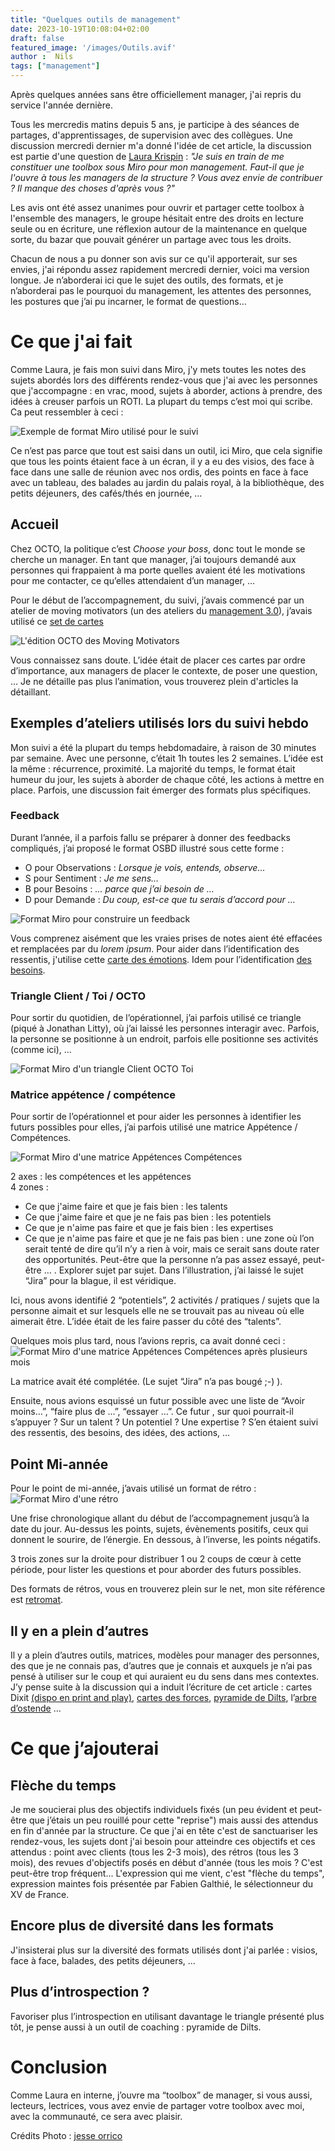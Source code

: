 ```yaml
---
title: "Quelques outils de management"
date: 2023-10-19T10:08:04+02:00
draft: false
featured_image: '/images/Outils.avif'
author :  Nils
tags: ["management"]
---
```



Après quelques années sans être officiellement manager, j'ai repris du service l'année dernière.

Tous les mercredis matins depuis 5 ans, je participe à des séances de partages, d'apprentissages, de supervision avec des collègues. 
Une discussion mercredi dernier m'a donné l'idée de cet article, la discussion est partie d'une question de [Laura Krispin](https://fr.linkedin.com/in/laurakrispindesigner) : *"Je suis en train de me constituer une toolbox sous Miro pour mon management. Faut-il que je l'ouvre à tous les managers de la structure ? Vous avez envie de contribuer ? Il manque des choses d'après vous ?"*

Les avis ont été assez unanimes pour ouvrir et partager cette toolbox à l'ensemble des managers, le groupe hésitait entre des droits en lecture seule ou en écriture, une réflexion autour de la maintenance en quelque sorte, du bazar que pouvait générer un partage avec tous les droits.

Chacun de nous a pu donner son avis sur ce qu'il apporterait, sur ses envies, j'ai répondu assez rapidement mercredi dernier, voici ma version longue. Je n’aborderai ici que le sujet des outils, des formats, et je n’aborderai pas le pourquoi du management, les attentes des personnes, les postures que j’ai pu incarner, le format de questions…

# Ce que j'ai fait

Comme Laura, je fais mon suivi dans Miro, j'y mets toutes les notes des sujets abordés lors des différents rendez-vous que j'ai avec les personnes que j'accompagne : en vrac, mood, sujets à aborder, actions à prendre, des idées à creuser parfois un ROTI. La plupart du temps c’est moi qui scribe.
Ca peut ressembler à ceci : 

![Exemple de format Miro utilisé pour le suivi](ExempleDeSuivi.png "Exemple de format utilisé pour le suivi")

Ce n’est pas parce que tout est saisi dans un outil, ici Miro, que cela signifie que tous les points étaient face à un écran, il y a eu des visios, des face à face dans une salle de réunion avec nos ordis, des points en face à face avec un tableau, des balades au jardin du palais royal, à la bibliothèque, des petits déjeuners, des cafés/thés en journée, …

## Accueil
Chez OCTO, la politique c’est *Choose your boss*, donc tout le monde se cherche un manager. En tant que manager, j’ai toujours demandé aux personnes qui frappaient à ma porte quelles avaient été les motivations pour me contacter, ce qu’elles attendaient d’un manager, …

Pour le début de l’accompagnement, du suivi, j’avais commencé par un atelier de moving motivators (un des ateliers du [management 3.0](https://management30.com/)), j’avais utilisé ce [set de cartes](https://octo-technology.gitlab.io/octo-craft/moving-motivators/)

![L'édition OCTO des Moving Motivators](MovingMotivatorsOCTO.png "L'édition OCTO des Moving Motivators")


Vous connaissez sans doute. L’idée était de placer ces cartes par ordre d’importance, aux managers de placer le contexte, de poser une question, …
Je ne détaille pas plus l’animation, vous trouverez plein d'articles la détaillant.

## Exemples d’ateliers utilisés lors du suivi hebdo

Mon suivi a été la plupart du temps hebdomadaire, à raison de 30 minutes par semaine. Avec une personne, c’était 1h toutes les 2 semaines. L’idée est la même : récurrence, proximité.
La majorité du temps, le format était humeur du jour, les sujets à aborder de chaque côté, les actions à mettre en place.
Parfois, une discussion fait émerger des formats plus spécifiques.

### Feedback

Durant l’année, il a parfois fallu se préparer à donner des feedbacks compliqués, j’ai proposé le format OSBD illustré sous cette forme :  

- O pour Observations : *Lorsque je vois, entends, observe…*  
- S pour Sentiment : *Je me sens…*  
- B pour Besoins : *... parce que j’ai besoin de …*  
- D pour Demande : *Du coup, est-ce que tu serais d’accord pour …*  
  
![Format Miro pour construire un feedback](FormatFeedbackOSBD.png "Format Miro pour construire un feedback")

Vous comprenez aisément que les vraies prises de notes aient été effacées et remplacées par du *lorem ipsum*.
Pour aider dans l’identification des ressentis, j'utilise cette [carte des émotions](https://conscience-quantique.com/boutique/les-gratuits/16-carte-emotions-a-imprimer.html). Idem pour l’identification [des besoins](https://conscience-quantique.com/boutique/les-gratuits/33-liste-besoins-a-imprimer.html).

### Triangle Client / Toi / OCTO

Pour sortir du quotidien, de l’opérationnel, j’ai parfois utilisé ce triangle (piqué à Jonathan Litty), où j’ai laissé les personnes interagir avec. Parfois, la personne se positionne à un endroit, parfois elle positionne ses activités (comme ici), …

![Format Miro d'un triangle Client OCTO Toi](Triangle.png "Format Miro d'un triangle Client OCTO Toi")

### Matrice appétence / compétence

Pour sortir de l’opérationnel et pour aider les personnes à identifier les futurs possibles pour elles, j’ai parfois utilisé une matrice Appétence / Compétences.

![Format Miro d'une matrice Appétences Compétences](MatriceAppetencesCompetences01.png "Format Miro d'une matrice Appétences Compétences")

2 axes : les compétences et les appétences  
4 zones :  

- Ce que j'aime faire et que je fais bien : les talents  
- Ce que j'aime faire et que je ne fais pas bien : les potentiels  
- Ce que je n'aime pas faire et que je fais bien : les expertises  
- Ce que je n'aime pas faire et que je ne fais pas bien : une zone où l’on serait tenté de dire qu’il n’y a rien à voir, mais ce serait sans doute rater des opportunités. Peut-être que la personne n’a pas assez essayé, peut-être … . Explorer sujet par sujet. Dans l’illustration, j’ai laissé le sujet “Jira” pour la blague, il est véridique. 

Ici, nous avons identifié 2 “potentiels”, 2 activités / pratiques / sujets que la personne aimait et sur lesquels elle ne se trouvait pas au niveau où elle aimerait être. L’idée était de les faire passer du côté des “talents”.

Quelques mois plus tard, nous l’avions repris, ca avait donné ceci : 
![Format Miro d'une matrice Appétences Compétences après plusieurs mois](MatriceAppetencesCompetences02.png "Format Miro d'une matrice Appétences Compétences après plusieurs mois")

La matrice avait été complétée. (Le sujet “Jira” n’a pas bougé ;-) ). 

Ensuite, nous avions esquissé un futur possible avec une liste de “Avoir moins…”, “faire plus de …”, “essayer …”. Ce futur , sur quoi pourrait-il s’appuyer ? Sur un talent ? Un potentiel ? Une expertise ? S’en étaient suivi des ressentis, des besoins, des idées, des actions, …

## Point Mi-année

Pour le point de mi-année, j’avais utilisé un format de rétro :
![Format Miro d'une rétro](Retro.png "Format Miro d'une rétro")

Une frise chronologique allant du début de l’accompagnement jusqu’à la date du jour. Au-dessus les points, sujets, évènements positifs, ceux qui donnent le sourire, de l’énergie. En dessous, à l’inverse, les points négatifs.

3 trois zones sur la droite pour distribuer 1 ou 2 coups de cœur à cette période, pour lister les questions et pour aborder des futurs possibles.

Des formats de rétros, vous en trouverez plein sur le net, mon site référence est [retromat](https://retromat.org/fr/?id=2-9-25-24-53).

## Il y en a plein d’autres
Il y a plein d’autres outils, matrices, modèles pour manager des personnes, des que je ne connais pas, d’autres que je connais et auxquels je n’ai pas pensé à utiliser sur le coup et qui auraient eu du sens dans mes contextes. J’y pense suite à la discussion qui a induit l’écriture de cet article : cartes Dixit [(dispo en print and play)](https://print-and-play.asmodee.fun/fr), [cartes des forces](https://www.positran.fr/produit/cartes-des-forces/), [pyramide de Dilts](https://www.nilslesieur.fr/2022/02/les-grilles-de-lecture-3/7-la-pyramide-de-dilts/), l’[arbre d’ostende](https://interpole.xyz/cache/MeteoDOuvertureOuDeClotureEnSAppuyantS_arbrebonhomme_arbeentreprise_vignette_1000_1000_20191031165903_20191031165903.png)  …

# Ce que j’ajouterai

## Flèche du temps

Je me soucierai plus des objectifs individuels fixés (un peu évident et peut-être que j’étais un peu rouillé pour cette "reprise") mais aussi des attendus en fin d'année par la structure.
Ce que j'ai en tête c'est de sanctuariser les rendez-vous, les sujets dont j'ai besoin pour atteindre ces objectifs et ces attendus : point avec clients (tous les 2-3 mois), des rétros (tous les 3 mois), des revues d'objectifs posés en début d'année (tous les mois ? C'est peut-être trop fréquent...
L'expression qui me vient, c'est "flèche du temps", expression maintes fois présentée par Fabien Galthié, le sélectionneur du XV de France.

## Encore plus de diversité dans les formats

J'insisterai plus sur la diversité des formats utilisés dont j'ai parlée : visios, face à face, balades, des petits déjeuners, …

## Plus d’introspection ?

Favoriser plus l’introspection en utilisant davantage le triangle présenté plus tôt, je pense aussi à un outil de coaching : pyramide de Dilts.


# Conclusion

Comme Laura en interne, j’ouvre ma “toolbox” de manager, si vous aussi, lecteurs, lectrices, vous avez envie de partager votre toolbox avec moi, avec la communauté, ce sera avec plaisir.


Crédits Photo : [jesse orrico](https://unsplash.com/fr/@jessedo81)


